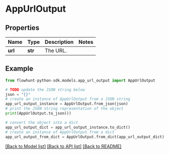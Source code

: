 # AppUrlOutput


## Properties

Name | Type | Description | Notes
------------ | ------------- | ------------- | -------------
**url** | **str** | The URL. | 

## Example

```python
from flowhunt-python-sdk.models.app_url_output import AppUrlOutput

# TODO update the JSON string below
json = "{}"
# create an instance of AppUrlOutput from a JSON string
app_url_output_instance = AppUrlOutput.from_json(json)
# print the JSON string representation of the object
print(AppUrlOutput.to_json())

# convert the object into a dict
app_url_output_dict = app_url_output_instance.to_dict()
# create an instance of AppUrlOutput from a dict
app_url_output_from_dict = AppUrlOutput.from_dict(app_url_output_dict)
```
[[Back to Model list]](../README.md#documentation-for-models) [[Back to API list]](../README.md#documentation-for-api-endpoints) [[Back to README]](../README.md)



